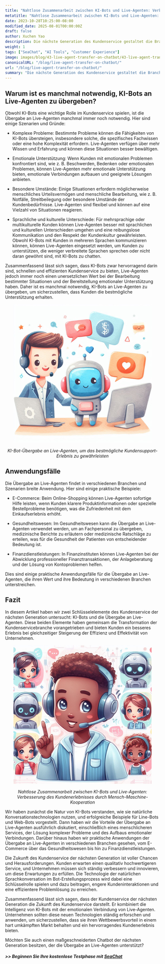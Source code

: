 ```yaml
---
title: "Nahtlose Zusammenarbeit zwischen KI-Bots und Live-Agenten: Verbesserung des Kundenerlebnisses durch Mensch-Maschine-Kooperation"
metatitle: "Nahtlose Zusammenarbeit zwischen KI-Bots und Live-Agenten: Verbesserung des Kundenerlebnisses durch Mensch-Maschine-Kooperation | SeaChat: Die nächste Generation von Chatbots"
date: 2023-10-28T10:25:00-08:00
modified_date: 2025-08-01T00:00:00Z
draft: false
author: Xuchen Yao
description: Die nächste Generation des Kundenservice gestaltet die Branche neu. Dieser Artikel untersucht die Synergie zwischen KI-Bots und Live-Agenten, um intelligentere und menschlichere Unterstützung zu bieten, und erklärt, warum es manchmal notwendig ist, ein Gleichgewicht zwischen beiden zu finden. Wir werden diskutieren, wie technologische Fortschritte das Kundenerlebnis und die Geschäftsabläufe prägen.
weight: 1
tags: ["SeaChat", "AI Tools", "Customer Experience"]
image: images/blog/43-live-agent-transfer-on-chatbot/43-live-agent-transfer-on-chatbot.png
canonicalURL: "/blog/live-agent-transfer-on-chatbot/"
url: "/blog/live-agent-transfer-on-chatbot/"
summary: "Die nächste Generation des Kundenservice gestaltet die Branche neu. Dieser Artikel untersucht die Synergie zwischen KI-Bots und Live-Agenten, um intelligentere und menschlichere Unterstützung zu bieten, und erklärt, warum es manchmal notwendig ist, ein Gleichgewicht zwischen beiden zu finden. Wir werden diskutieren, wie technologische Fortschritte das Kundenerlebnis und die Geschäftsabläufe prägen."
---
```


## Warum ist es manchmal notwendig, KI-Bots an Live-Agenten zu übergeben?
Obwohl KI-Bots eine wichtige Rolle im Kundenservice spielen, ist die Übergabe an Live-Agenten manchmal immer noch notwendig. Hier sind einige Szenarien und Gründe:

- Komplexe Probleme: Bestimmte Probleme können die Fähigkeiten von KI-Bots übersteigen, insbesondere solche, die spezifisches Fachwissen oder eine hohe Komplexität erfordern. Live-Agenten verfügen über mehr Wissen und Erfahrung und können diese Situationen besser bewältigen.

- Emotionale Unterstützung: Wenn Kunden mit emotionalen Problemen konfrontiert sind, wie z. B. Beschwerden, Bedenken oder emotionalen Problemen, können Live-Agenten mehr emotionale Unterstützung bieten, emotionale Verbindungen aufbauen und geeignete Lösungen anbieten.

- Besondere Umstände: Einige Situationen erfordern möglicherweise menschliches Urteilsvermögen und menschliche Bearbeitung, wie z. B. Notfälle, Streitbeilegung oder besondere Umstände der Kundenbedürfnisse. Live-Agenten sind flexibel und können auf eine Vielzahl von Situationen reagieren.

- Sprachliche und kulturelle Unterschiede: Für mehrsprachige oder multikulturelle Kunden können Live-Agenten besser mit sprachlichen und kulturellen Unterschieden umgehen und eine reibungslose Kommunikation und den Respekt der Kundenkultur gewährleisten. Obwohl KI-Bots mit Kunden in mehreren Sprachen kommunizieren können, können Live-Agenten eingesetzt werden, um Kunden zu unterstützen, die weniger verbreitete Sprachen sprechen oder nicht daran gewöhnt sind, mit KI-Bots zu chatten.

Zusammenfassend lässt sich sagen, dass KI-Bots zwar hervorragend darin sind, schnellen und effizienten Kundenservice zu bieten, Live-Agenten jedoch immer noch einen unersetzlichen Wert bei der Bearbeitung bestimmter Situationen und der Bereitstellung emotionaler Unterstützung haben. Daher ist es manchmal notwendig, KI-Bots an Live-Agenten zu übergeben, um sicherzustellen, dass Kunden die bestmögliche Unterstützung erhalten.

<center>
<img height="450px" src="/images/blog/43-live-agent-transfer-on-chatbot/1-ai-chatbot-transfer-to-live-agent.jpeg" alt="KI-Chatbot-Übergabe an Live-Agenten, um das bestmögliche Kundensupport-Erlebnis zu gewährleisten"/>

*KI-Bot-Übergabe an Live-Agenten, um das bestmögliche Kundensupport-Erlebnis zu gewährleisten*
</center>

## Anwendungsfälle
Die Übergabe an Live-Agenten findet in verschiedenen Branchen und Szenarien breite Anwendung. Hier sind einige praktische Beispiele:

- E-Commerce: Beim Online-Shopping können Live-Agenten sofortige Hilfe leisten, wenn Kunden klarere Produktinformationen oder spezielle Bestellprobleme benötigen, was die Zufriedenheit mit dem Einkaufserlebnis erhöht.

- Gesundheitswesen: Im Gesundheitswesen kann die Übergabe an Live-Agenten verwendet werden, um an Fachpersonal zu übergeben, medizinische Berichte zu erläutern oder medizinische Ratschläge zu erteilen, was für die Gesundheit der Patienten von entscheidender Bedeutung ist.

- Finanzdienstleistungen: In Finanzinstituten können Live-Agenten bei der Abwicklung professioneller Finanztransaktionen, der Anlageberatung und der Lösung von Kontoproblemen helfen.

Dies sind einige praktische Anwendungsfälle für die Übergabe an Live-Agenten, die ihren Wert und ihre Bedeutung in verschiedenen Branchen unterstreichen.

## Fazit
In diesem Artikel haben wir zwei Schlüsselelemente des Kundenservice der nächsten Generation untersucht: KI-Bots und die Übergabe an Live-Agenten. Diese beiden Elemente haben gemeinsam die Transformation der Kundenservicebranche vorangetrieben und bieten Kunden ein besseres Erlebnis bei gleichzeitiger Steigerung der Effizienz und Effektivität von Unternehmen.

<center>
<img height="450px" src="/images/blog/43-live-agent-transfer-on-chatbot/2-ai-chatbot-live-agent-collaboration.jpeg" alt="Nahtlose Zusammenarbeit zwischen KI-Bots und Live-Agenten: Verbesserung des Kundenerlebnisses durch Mensch-Maschine-Kooperation"/>

*Nahtlose Zusammenarbeit zwischen KI-Bots und Live-Agenten: Verbesserung des Kundenerlebnisses durch Mensch-Maschine-Kooperation*
</center>

Wir haben zunächst die Natur von KI-Bots verstanden, wie sie natürliche Konversationstechnologien nutzen, und erfolgreiche Beispiele für Line-Bots und Web-Bots vorgestellt. Dann haben wir die Vorteile der Übergabe an Live-Agenten ausführlich diskutiert, einschließlich eines menschlicheren Services, der Lösung komplexer Probleme und des Aufbaus emotionaler Verbindungen. Darüber hinaus haben wir praktische Anwendungen der Übergabe an Live-Agenten in verschiedenen Branchen gesehen, vom E-Commerce über das Gesundheitswesen bis hin zu Finanzdienstleistungen.

Die Zukunft des Kundenservice der nächsten Generation ist voller Chancen und Herausforderungen. Kunden erwarten einen qualitativ hochwertigeren Service, und Unternehmen müssen sich ständig verbessern und innovieren, um diese Erwartungen zu erfüllen. Die Technologie der natürlichen Sprachkonversation im Bot-Erstellungsprozess wird dabei eine Schlüsselrolle spielen und dazu beitragen, engere Kundeninteraktionen und eine effizientere Problemlösung zu erreichen.

Zusammenfassend lässt sich sagen, dass der Kundenservice der nächsten Generation die Zukunft des Kundenservice darstellt. Er kombiniert die Intelligenz von KI-Bots mit der emotionalen Verbindung von Live-Agenten. Unternehmen sollten diese neuen Technologien ständig erforschen und anwenden, um sicherzustellen, dass sie ihren Wettbewerbsvorteil in einem hart umkämpften Markt behalten und ein hervorragendes Kundenerlebnis bieten.

Möchten Sie auch einen maßgeschneiderten Chatbot der nächsten Generation besitzen, der die Übergabe an Live-Agenten unterstützt?
##### >> Beginnen Sie Ihre kostenlose Testphase mit [SeaChat](https://chat.seasalt.ai/?utm_source=blog)
